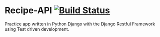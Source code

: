 # Recipe-API [![Build Status](https://travis-ci.com/mortega2-ops/Recipe-API.svg?branch=main)](https://travis-ci.com/mortega2-ops/Recipe-API)
Practice app written in Python Django with the Django Restful Framework using Test driven development. 
